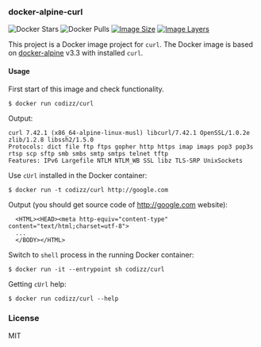 ### docker-alpine-curl

![Docker Stars](https://img.shields.io/docker/stars/codizz/curl.svg)
![Docker Pulls](https://img.shields.io/docker/pulls/codizz/curl.svg)
[![Image Size](https://img.shields.io/imagelayers/image-size/codizz/curl/latest.svg)](https://imagelayers.io/?images=codizz/curl:latest)
[![Image Layers](https://img.shields.io/imagelayers/layers/codizz/codizz/latest.svg)](https://imagelayers.io/?images=codizz/curl:latest)

This project is a Docker image project for `curl`. The Docker image is based on [docker-alpine](https://github.com/gliderlabs/docker-alpine) v3.3 with installed `curl`.

#### Usage

First start of this image and check functionality.

    $ docker run codizz/curl

Output:
```
curl 7.42.1 (x86_64-alpine-linux-musl) libcurl/7.42.1 OpenSSL/1.0.2e zlib/1.2.8 libssh2/1.5.0
Protocols: dict file ftp ftps gopher http https imap imaps pop3 pop3s rtsp scp sftp smb smbs smtp smtps telnet tftp
Features: IPv6 Largefile NTLM NTLM_WB SSL libz TLS-SRP UnixSockets
```

Use `cUrl` installed in the Docker container:

    $ docker run -t codizz/curl http://google.com

Output (you should get source code of http://google.com website): 
```
  <HTML><HEAD><meta http-equiv="content-type" content="text/html;charset=utf-8">
  ...
  </BODY></HTML>
```

Switch to `shell` process in the running Docker container:

    $ docker run -it --entrypoint sh codizz/curl

Getting `cUrl` help:

    $ docker run codizz/curl --help

### License

MIT